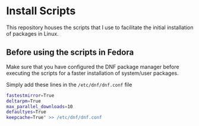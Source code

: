 # Install Scripts

This repository houses the scripts that I use to facilitate the initial installation of packages in Linux.

## Before using the scripts in Fedora 

Make sure that you have configured the DNF package manager before executing the scripts for a faster installation of system/user packages.

Simply add these lines in the `/etc/dnf/dnf.conf` file

```bash
fastestmirror=True
deltarpm=True
max_parallel_downloads=10
defaultyes=True
keepcache=True" >> /etc/dnf/dnf.conf
```
